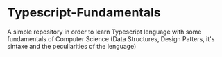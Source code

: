 # Typescript-Fundamentals
A simple repository in order to learn Typescript lenguage with some fundamentals of Computer Science (Data Structures, Design Patters, it's sintaxe and the peculiarities of the lenguage)
